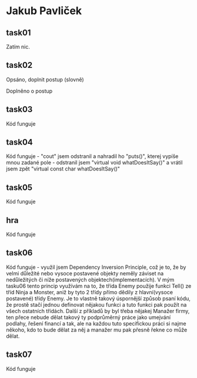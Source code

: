 # Jakub Pavliček

## task01
Zatím nic.

## task02
Opsáno, doplnit postup (slovně)

Doplněno o postup

## task03
Kód funguje

## task04
Kód funguje - "cout" jsem odstranil a nahradil ho "puts()", kterej vypíše mnou zadané pole
            - odstranil jsem "virtual void whatDoesItSay()" a vrátil jsem zpět "virtual const char whatDoesItSay()"

## task05
Kód funguje

## hra
Kód funguje

## task06
Kód funguje - využil jsem Dependency Inversion Principle, což je to, že by velmi důležité nebo vysoce postavené objekty neměly               záviset na nedůležitých či níže postavených objektech(implementacích). V mým tasku06 tento princip využívám na to, že třída Enemy použije funkci Tell() ze tříd Ninja a Monster, aniž by tyto 2 třídy přímo dědily z hlavní(vysoce postavené)
třídy Enemy. Je to vlastně takový úspornější způsob psaní kódu, že prostě stačí jednou definovat nějakou funkci a tuto funkci
pak použít na všech ostatních třídách. Další z příkladů by byl třeba nějakej Manažer firmy, ten přece nebude dělat takový ty
podprůměrný práce jako umejvání podlahy, řešení financí a tak, ale na každou tuto specifickou práci si najme někoho, kdo to
bude dělat za něj a manažer mu pak přesně řekne co může dělat.

## task07
Kód funguje
